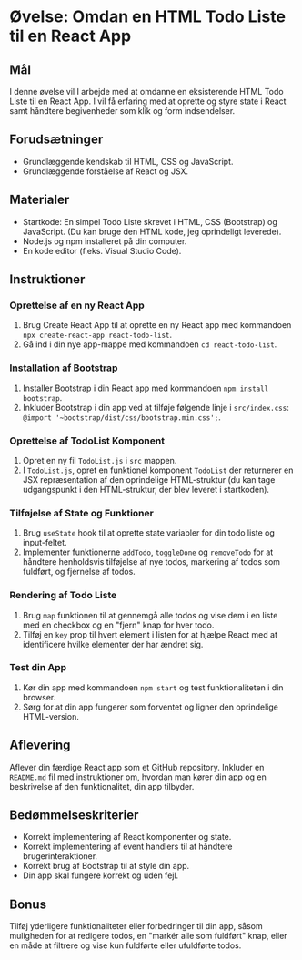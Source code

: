 # Øvelse: Omdan en HTML Todo Liste til en React App

## Mål
I denne øvelse vil I arbejde med at omdanne en eksisterende HTML Todo Liste til en React App. I vil få erfaring med at oprette og styre state i React samt håndtere begivenheder som klik og form indsendelser.

## Forudsætninger
- Grundlæggende kendskab til HTML, CSS og JavaScript.
- Grundlæggende forståelse af React og JSX.

## Materialer
- Startkode: En simpel Todo Liste skrevet i HTML, CSS (Bootstrap) og JavaScript. (Du kan bruge den HTML kode, jeg oprindeligt leverede).
- Node.js og npm installeret på din computer.
- En kode editor (f.eks. Visual Studio Code).

## Instruktioner

### Oprettelse af en ny React App
1. Brug Create React App til at oprette en ny React app med kommandoen `npx create-react-app react-todo-list`.
2. Gå ind i din nye app-mappe med kommandoen `cd react-todo-list`.

### Installation af Bootstrap
1. Installer Bootstrap i din React app med kommandoen `npm install bootstrap`.
2. Inkluder Bootstrap i din app ved at tilføje følgende linje i `src/index.css`: `@import '~bootstrap/dist/css/bootstrap.min.css';`.

### Oprettelse af TodoList Komponent
1. Opret en ny fil `TodoList.js` i `src` mappen.
2. I `TodoList.js`, opret en funktionel komponent `TodoList` der returnerer en JSX repræsentation af den oprindelige HTML-struktur (du kan tage udgangspunkt i den HTML-struktur, der blev leveret i startkoden).

### Tilføjelse af State og Funktioner
1. Brug `useState` hook til at oprette state variabler for din todo liste og input-feltet.
2. Implementer funktionerne `addTodo`, `toggleDone` og `removeTodo` for at håndtere henholdsvis tilføjelse af nye todos, markering af todos som fuldført, og fjernelse af todos.

### Rendering af Todo Liste
1. Brug `map` funktionen til at gennemgå alle todos og vise dem i en liste med en checkbox og en "fjern" knap for hver todo.
2. Tilføj en `key` prop til hvert element i listen for at hjælpe React med at identificere hvilke elementer der har ændret sig.

### Test din App
1. Kør din app med kommandoen `npm start` og test funktionaliteten i din browser.
2. Sørg for at din app fungerer som forventet og ligner den oprindelige HTML-version.

## Aflevering
Aflever din færdige React app som et GitHub repository. Inkluder en `README.md` fil med instruktioner om, hvordan man kører din app og en beskrivelse af den funktionalitet, din app tilbyder.

## Bedømmelseskriterier
- Korrekt implementering af React komponenter og state.
- Korrekt implementering af event handlers til at håndtere brugerinteraktioner.
- Korrekt brug af Bootstrap til at style din app.
- Din app skal fungere korrekt og uden fejl.

## Bonus
Tilføj yderligere funktionaliteter eller forbedringer til din app, såsom muligheden for at redigere todos, en "markér alle som fuldført" knap, eller en måde at filtrere og vise kun fuldførte eller ufuldførte todos.
